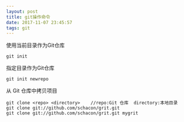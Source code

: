 ```yaml
---
layout: post
title: git操作命令
date: 2017-11-07 23:45:57
tags: git
---
```

使用当前目录作为Git仓库
```
git init
```
指定目录作为Git仓库
```
git init newrepo
```
从 Git 仓库中拷贝项目
```
git clone <repo> <directory>    //repo:Git 仓库  directory:本地目录
git clone git://github.com/schacon/grit.git
git clone git://github.com/schacon/grit.git mygrit
```